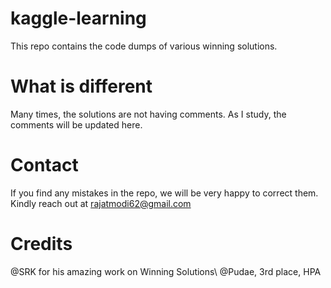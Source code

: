 # kaggle-learning
This repo contains the code dumps of various winning solutions. 

# What is different 

Many times, the solutions are not having comments. As I study, the comments will 
be updated here. 

# Contact

If you find any mistakes in the repo, we will be very happy to correct them. 
Kindly reach out at rajatmodi62@gmail.com

# Credits 

@SRK for his amazing work on Winning Solutions\ 
@Pudae, 3rd place, HPA
